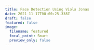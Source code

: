 ```yaml
---
title: Face Detection Using Viola Jonas
date: 2021-11-17T00:00:25.338Z
draft: false
featured: false
image:
  filename: featured
  focal_point: Smart
  preview_only: false
---
```

